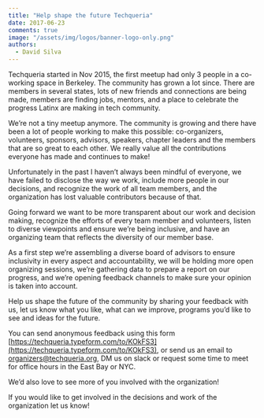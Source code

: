 ```yaml
---
title: "Help shape the future Techqueria"
date: 2017-06-23
comments: true
image: "/assets/img/logos/banner-logo-only.png"
authors:
  - David Silva
---
```


Techqueria started in Nov 2015, the first meetup had only 3 people in a co-working space in Berkeley. The community has grown a lot since. There are members in several states, lots of new friends and connections are being made, members are finding jobs, mentors, and a place to celebrate the progress Latinx are making in tech community.

We’re not a tiny meetup anymore. The community is growing and there have been a lot of people working to make this possible: co-organizers, volunteers, sponsors, advisors, speakers, chapter leaders and the members that are so great to each other. We really value all the contributions everyone has made and continues to make!

Unfortunately in the past I haven’t always been mindful of everyone, we have failed to disclose the way we work, include more people in our decisions, and recognize the work of all team members, and the organization has lost valuable contributors because of that.

Going forward we want to be more transparent about our work and decision making, recognize the efforts of every team member and volunteers, listen to diverse viewpoints and ensure we’re being inclusive, and have an organizing team that reflects the diversity of our member base.

As a first step we’re assembling a diverse board of advisors to ensure inclusivity in every aspect and accountability, we will be holding more open organizing sessions, we’re gathering data to prepare a report on our progress, and we’re opening feedback channels to make sure your opinion is taken into account.

Help us shape the future of the community by sharing your feedback with us, let us know what you like, what can we improve, programs you’d like to see and ideas for the future.

You can send anonymous feedback using this form [https://techqueria.typeform.com/to/KOkFS3](https://techqueria.typeform.com/to/KOkFS3), or send us an email to [organizers@techqueria.org](mailto:organizers@techqueria.org), DM us on slack or request some time to meet for office hours in the East Bay or NYC.

We’d also love to see more of you involved with the organization!

If you would like to get involved in the decisions and work of the organization let us know!
